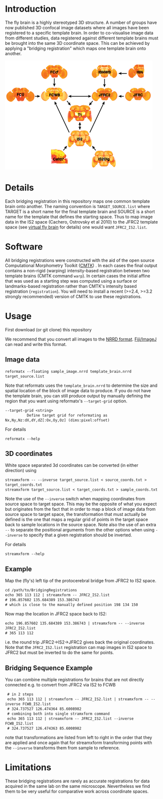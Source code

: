 Introduction
============
The fly brain is a highly stereotyped 3D structure.  A number of groups have now published 3D confocal image datasets where all images have been registered to a specific template brain. In order to co-visualise image data from different studies, data registered against different template brains must be brought into the same 3D coordinate space. This can be achieved by applying a "bridging registration" which maps one template brain onto another.

![bridgingregistrations](doc/brains_and_bridges_lowres.png)

Details
=======
Each bridging registration in this repository maps one common template brain onto another. The naming convention is `TARGET_SOURCE.list` where TARGET is a short name for the final template brain and SOURCE is a short name for the template that defines the starting space. Thus to map image data in the IS2 space (Cachero, Ostrovsky et al 2010) to the JFRC2 template space (see [virtual fly brain](http://www.virtualflybrain.org) for details) one would want `JFRC2_IS2.list`. 

Software
========
All bridging registrations were constructed with the aid of the open source Computational Morphometry Toolkit ([CMTK](http://www.nitrc.org/projects/cmtk/)) . In each cases the final output contains a non-rigid (warping) intensity-based registration between two template brains (CMTK command `warp`). In certain cases the initial affine that was used as a starting step was computed using a surface or landmarks-based registration rather than CMTK's intensity based registration (`registration`).  You will need to install a recent (>=2.4, >=3.2 strongly recommended) version of CMTK to use these registrations.

Usage
=====

First download (or git clone) this repository

We recommend that you convert all images to the [NRRD format](http://teem.sourceforge.net/nrrd/). [Fiji/ImageJ](http://fiji.sc) can read and write this format.

Image data
----------

    reformatx --floating sample_image.nrrd template_brain.nrrd target_source.list

Note that reformatx uses the `template_brain.nrrd` to determine the size and spatial location of the block of image data to produce. If you do not have the template brain, you can still produce output by manually defining the region that you want using reformatx's `--target-grid` option. 

    --target-grid <string>
              Define target grid for reformating as Nx,Ny,Nz:dX,dY,dZ[:Ox,Oy,Oz] (dims:pixel:offset)

For details

    reformatx --help

3D coordinates
--------------

White space separated 3d coordinates can be converted (in either direction) using 

    streamxform -- --inverse target_source.list < source_coords.txt > target_coords.txt
    streamxform target_source.list < target_coords.txt > sample_coords.txt

Note the use of the `--inverse` switch when mapping coordinates from source space to target space. This may be the opposite of what you expect but originates from the fact that in order to map a block of image data from source space to target space, the transformation that must actually be defined is the one that maps a regular grid of points in the target space back to sample locations in the source space. Note also the use of an extra `--` to separate the positional arguments from the other options when using `--inverse` to specify that a given registration should be inverted.

For details

    streamxform --help

Example
-------
Map the (fly's) left tip of the protocerebral bridge from JFRC2 to IS2 space.

    cd /path/to/BridgingRegistrations
    echo 365 113 112 | streamxform -- JFRC2_IS2.list
    # 196.857602 135.684389 153.386743 
    # which is close to the manually defined position 198 134 150

Now map the location in JFRC2 space back to IS2:

    echo 196.857602 135.684389 153.386743 | streamxform -- --inverse JFRC2_IS2.list
    # 365 113 112

i.e. the round trip JFRC2->IS2->JFRC2 gives back the original coordinates. Note that the `JFRC2_IS2.list` registration can map images in IS2 space to JFRC2 but must be inverted to do the same for points. 

Bridging Sequence Example
-------------------------
You can combine multiple registrations for brains that are not directly connected e.g. to convert from JFRC2 via IS2 to FCWB

     # in 2 steps
     echo 365 113 112 | streamxform -- JFRC2_IS2.list | streamxform -- --inverse FCWB_IS2.list
     # 324.737527 126.474364 85.6008982
     # combining both into single stramxform command
     echo 365 113 112 | streamxform -- JFRC2_IS2.list --inverse FCWB_IS2.list 
     # 324.737527 126.474363 85.6008982 

note that transformations are listed from left to right in the order that they are applied and once again that for streamxform transforming points with the `--inverse` transforms them from sample to reference.

Limitations
===========
These bridging registrations are rarely as accurate registrations for data acquired in the same lab on the same microscope. Nevertheless we find them to be very useful for comparative work across coordinate spaces.
